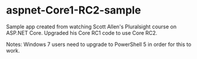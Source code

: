 # aspnet-Core1-RC2-sample
Sample app created from watching Scott Allen's Pluralsight course on ASP.NET Core.  Upgraded his Core RC1 code to use Core RC2.

Notes:
Windows 7 users need to upgrade to PowerShell 5 in order for this to work.
